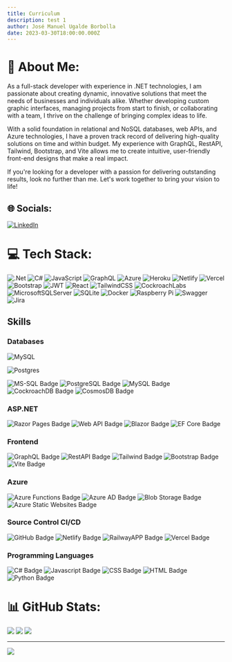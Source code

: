 ```yaml
---
title: Curriculum
description: test 1
author: José Manuel Ugalde Borbolla
date: 2023-03-30T18:00:00.000Z
---
```

# 💫 About Me:

As a full-stack developer with experience in .NET technologies, I am passionate about creating dynamic, innovative solutions that meet the needs of businesses and individuals alike. Whether developing custom graphic interfaces, managing projects from start to finish, or collaborating with a team, I thrive on the challenge of bringing complex ideas to life.

With a solid foundation in relational and NoSQL databases, web APIs, and Azure technologies, I have a proven track record of delivering high-quality solutions on time and within budget. My experience with GraphQL, RestAPI, Tailwind, Bootstrap, and Vite allows me to create intuitive, user-friendly front-end designs that make a real impact.

If you're looking for a developer with a passion for delivering outstanding results, look no further than me. Let's work together to bring your vision to life!

## 🌐 Socials:

[![LinkedIn](https://img.shields.io/badge/LinkedIn-%230077B5.svg?logo=linkedin&logoColor=white)](https://linkedin.com/in/manuelub93) 

# 💻 Tech Stack:

![.Net](https://img.shields.io/badge/.NET-5C2D91?style=for-the-badge&logo=.net&logoColor=white) ![C#](https://img.shields.io/badge/c%23-%23239120.svg?style=for-the-badge&logo=c-sharp&logoColor=white) ![JavaScript](https://img.shields.io/badge/javascript-%23323330.svg?style=for-the-badge&logo=javascript&logoColor=%23F7DF1E) ![GraphQL](https://img.shields.io/badge/-GraphQL-E10098?style=for-the-badge&logo=graphql&logoColor=white) ![Azure](https://img.shields.io/badge/azure-%230072C6.svg?style=for-the-badge&logo=azure-devops&logoColor=white) ![Heroku](https://img.shields.io/badge/heroku-%23430098.svg?style=for-the-badge&logo=heroku&logoColor=white) ![Netlify](https://img.shields.io/badge/netlify-%23000000.svg?style=for-the-badge&logo=netlify&logoColor=#00C7B7) ![Vercel](https://img.shields.io/badge/vercel-%23000000.svg?style=for-the-badge&logo=vercel&logoColor=white) ![Bootstrap](https://img.shields.io/badge/bootstrap-%23563D7C.svg?style=for-the-badge&logo=bootstrap&logoColor=white) ![JWT](https://img.shields.io/badge/JWT-black?style=for-the-badge&logo=JSON%20web%20tokens) ![React](https://img.shields.io/badge/react-%2320232a.svg?style=for-the-badge&logo=react&logoColor=%2361DAFB) ![TailwindCSS](https://img.shields.io/badge/tailwindcss-%2338B2AC.svg?style=for-the-badge&logo=tailwind-css&logoColor=white) ![CockroachLabs](https://img.shields.io/badge/Cockroach%20Labs-6933FF?style=for-the-badge&logo=Cockroach%20Labs&logoColor=white) ![MicrosoftSQLServer](https://img.shields.io/badge/Microsoft%20SQL%20Sever-CC2927?style=for-the-badge&logo=microsoft%20sql%20server&logoColor=white)  ![SQLite](https://img.shields.io/badge/sqlite-%2307405e.svg?style=for-the-badge&logo=sqlite&logoColor=white) ![Docker](https://img.shields.io/badge/docker-%230db7ed.svg?style=for-the-badge&logo=docker&logoColor=white) ![Raspberry Pi](https://img.shields.io/badge/-RaspberryPi-C51A4A?style=for-the-badge&logo=Raspberry-Pi) ![Swagger](https://img.shields.io/badge/-Swagger-%23Clojure?style=for-the-badge&logo=swagger&logoColor=white) ![Jira](https://img.shields.io/badge/jira-%230A0FFF.svg?style=for-the-badge&logo=jira&logoColor=white) 

## Skills

### Databases

![MySQL](https://img.shields.io/badge/mysql-%2300f.svg?style=for-the-badge&logo=mysql&logoColor=white)

![Postgres](https://img.shields.io/badge/postgres-%23316192.svg?style=for-the-badge&logo=postgresql&logoColor=white)

![MS-SQL Badge](https://img.shields.io/badge/MS--SQL-Advanced-blue)
![PostgreSQL Badge](https://img.shields.io/badge/PostgreSQL-Advanced-blue)
![MySQL Badge](https://img.shields.io/badge/MySQL-Advanced-blue)
![CockroachDB Badge](https://img.shields.io/badge/CockroachDB-Intermediate-yellow)
![CosmosDB Badge](https://img.shields.io/badge/CosmosDB-Beginner-red)

### ASP.NET

![Razor Pages Badge](https://img.shields.io/badge/Razor%20Pages-Advanced-blue)
![Web API Badge](https://img.shields.io/badge/Web%20API-Advanced-blue)
![Blazor Badge](https://img.shields.io/badge/Blazor-Advanced-blue)
![EF Core Badge](https://img.shields.io/badge/EF%20Core-Advanced-blue)

### Frontend

![GraphQL Badge](https://img.shields.io/badge/GraphQL-Intermediate-yellow)
![RestAPI Badge](https://img.shields.io/badge/RestAPI-Intermediate-yellow)
![Tailwind Badge](https://img.shields.io/badge/Tailwind-Intermediate-yellow)
![Bootstrap Badge](https://img.shields.io/badge/Bootstrap-Intermediate-yellow)
![Vite Badge](https://img.shields.io/badge/Vite-Intermediate-yellow)

### Azure

![Azure Functions Badge](https://img.shields.io/badge/Azure%20Functions-Advanced-blue)
![Azure AD Badge](https://img.shields.io/badge/Azure%20AD-Advanced-blue)
![Blob Storage Badge](https://img.shields.io/badge/Blob%20Storage-Intermediate-yellow)
![Azure Static Websites Badge](https://img.shields.io/badge/Azure%20Static%20Websites-Intermediate-yellow)

### Source Control CI/CD

![GitHub Badge](https://img.shields.io/badge/GitHub-Advanced-blue)
![Netlify Badge](https://img.shields.io/badge/Netlify-Intermediate-yellow)
![RailwayAPP Badge](https://img.shields.io/badge/RailwayAPP-Intermediate-yellow)
![Vercel Badge](https://img.shields.io/badge/Vercel-Intermediate-yellow)

### Programming Languages

![C# Badge](https://img.shields.io/badge/C%23-Advanced-blue)
![Javascript Badge](https://img.shields.io/badge/Javascript-Advanced-blue)
![CSS Badge](https://img.shields.io/badge/CSS-Advanced-blue)
![HTML Badge](https://img.shields.io/badge/HTML-Advanced-blue)
![Python Badge](https://img.shields.io/badge/Python-Intermediate-yellow)

# 📊 GitHub Stats:

![](https://github-readme-stats.vercel.app/api?username=kawpls&theme=dark&hide_border=false&include_all_commits=true&count_private=true)
![](https://github-readme-streak-stats.herokuapp.com/?user=kawpls&theme=dark&hide_border=false)
![](https://github-readme-stats.vercel.app/api/top-langs/?username=kawpls&theme=dark&hide_border=false&include_all_commits=true&count_private=true&layout=compact)

- - -

[![](https://visitcount.itsvg.in/api?id=kawpls&icon=2&color=1)](https://visitcount.itsvg.in)